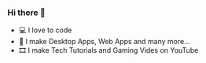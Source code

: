 ### Hi there 👋

- 💻 I love to code
- 📔 I make Desktop Apps, Web Apps and many more...
- 🎞 I make Tech Tutorials and Gaming Vides on YouTube
 
